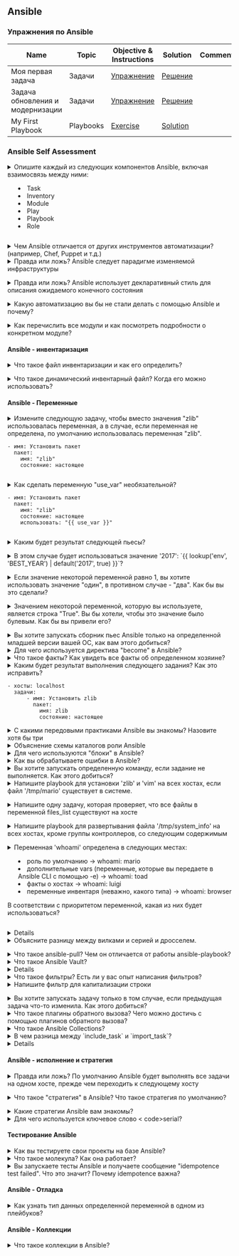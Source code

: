 ## Ansible

### Упражнения по Ansible

|Name|Topic|Objective & Instructions|Solution|Comments|
|--------|--------|------|----|----|
| Моя первая задача | Задачи | [Упражнение](my_first_task.md) | [Решение](solutions/my_first_task.md)
| Задача обновления и модернизации | Задачи | [Упражнение](update_upgrade_task.md) | [Решение](solutions/update_upgrade_task.md)
| My First Playbook | Playbooks | [Exercise](my_first_playbook.md) | [Solution](solutions/my_first_playbook.md)
  

### Ansible Self Assessment

<details>
<summary>Опишите каждый из следующих компонентов Ansible, включая взаимосвязь между ними:

  * Task
  * Inventory 
  * Module
  * Play
  * Playbook
  * Role

</summary><br><b>

Задача - обращение к определенному модулю Ansible
Модуль - фактическая единица кода, выполняемая Ansible на вашем собственном или удаленном хосте. Модули индексируются по категориям (база данных, файл, сеть, ...) и также называются плагинами задач.
  
Инвентарь - Файл инвентаря определяет хосты и/или группы хостов, на которых выполняются задачи Ansible. Файл инвентаризации может быть в одном из многих форматов, в зависимости от того, какие плагины инвентаризации у вас установлены. Наиболее распространенными форматами являются INI и YAML.

Воспроизведение - Одна или несколько задач, выполняемых на данном узле (узлах).

Playbook - Одна или несколько пьес. Каждая пьеса может быть выполнена на одном или разных хостах

Роль - роли Ansible позволяют группировать ресурсы на основе определенной функциональности/сервиса таким образом, чтобы их можно было легко использовать повторно. В роли есть каталоги для переменных, значений по умолчанию, файлов, шаблонов, обработчиков, задач и метаданных. Затем вы можете использовать роль, просто указав ее в своем плейбуке.
</b></details>

<details>
<summary>Чем Ansible отличается от других инструментов автоматизации? (например, Chef, Puppet и т.д.)</summary><br><b>

Ansible - это:

* Без агентов
* Минимальные требования к запуску (Python и SSH) и простота в использовании
* Режим по умолчанию - "push" (поддерживается также режим "pull").
* Фокус на простоте и легкости в использовании
</b></details>


<details>
<summary>Правда или ложь? Ansible следует парадигме изменяемой инфраструктуры</summary><br><b>

Верно. При подходе с неизменяемой инфраструктурой вы будете заменять инфраструктуру, а не модифицировать ее.< br>
Ansible скорее следует парадигме изменяемой инфраструктуры, которая позволяет изменять конфигурацию различных компонентов, но этот подход не идеален и имеет свои недостатки, такие как "дрейф конфигурации", когда различные компоненты могут достичь разного состояния по разным причинам.
</b></details>

<details>
<summary>Правда или ложь? Ansible использует декларативный стиль для описания ожидаемого конечного состояния</summary><br><b>

Ложь. В нем используется процедурный стиль.
</b></details>

<details>
<summary>Какую автоматизацию вы бы не стали делать с помощью Ansible и почему? </summary><br><b>

Несмотря на возможность предоставления ресурсов с помощью Ansible, некоторые предпочитают использовать инструменты, которые следуют парадигме неизменяемой инфраструктуры.
Ansible не сохраняет состояние по умолчанию. Поэтому задача, создавшая, например, 5 экземпляров, при повторном выполнении создаст еще 5 экземпляров (за исключением случаев, когда
или предоставлены явные имена), в то время как другие инструменты могут проверить, существует ли 5 экземпляров. Если существует только 4 (например, путем проверки файла состояния), будет создан один дополнительный экземпляр, чтобы достичь конечной цели в 5 экземпляров.
</b></details>

<details>
<summary>Как перечислить все модули и как посмотреть подробности о конкретном модуле?</summary>< br>< br>

1. Онлайн-документы по Ansible
2. `ansible-doc -l` для получения списка модулей и `ansible-doc [имя_модуля]` для получения подробной информации о конкретном модуле
</b></details>

#### Ansible - инвентаризация

<details>
<summary>Что такое файл инвентаризации и как его определить? </summary><br><b>

Файл инвентаризации определяет хосты и/или группы хостов, на которых выполняются задачи Ansible.

Пример файла инвентаризации:

```
192.168.1.2
192.168.1.3
192.168.1.4

[web_servers].
190.40.2.20
190.40.2.21
190.40.2.22
```
</b></details>

<details>
<summary>Что такое динамический инвентарный файл? Когда его можно использовать? </summary>< br>< br>

Файл динамической инвентаризации отслеживает хосты из одного или нескольких источников, таких как облачные провайдеры и системы CMDB.

Вы должны использовать его при использовании внешних источников и особенно, когда хосты в вашей среде автоматически< br>.
запускаются и выключаются, без того, чтобы вы отслеживали каждое изменение в этих источниках.
</b></details>

#### Ansible - Переменные

<details>
<summary> Измените следующую задачу, чтобы вместо значения "zlib" использовалась переменная, а в случае, если переменная не определена, по умолчанию использовалась переменная "zlib".

```
- имя: Установить пакет
  пакет:
    имя: "zlib"
    состояние: настоящее
```
</summary><br><b>

```
- имя: Установить пакет
  пакет:
    name: "{{ имя_пакета|default('zlib') }}".
    состояние: настоящее
```
</b></details>

<details>
<summary>Как сделать переменную "use_var" необязательной?

```
- имя: Установить пакет
  пакет:
    имя: "zlib"
    состояние: настоящее
    использовать: "{{ use_var }}"
```
</summary><br><b>


С "default(omit)"
```
- имя: Установить пакет
  пакет:
    имя: "zlib"
    состояние: настоящее
    использование: "{{ use_var|default(omit) }}".
```
</b></details>

<details>
<summary>Каким будет результат следующей пьесы?</summary><br><b>

```
---
- имя: Печать информации о моем хосте
  хосты: localhost
  gather_facts: 'нет'
  задачи:
      - имя: Печать имени хоста
        отладка:
            msg: "Это я, {{ ansible_hostname }}".
```

Получив написанный код, всегда тщательно проверяйте его. Если ваш ответ: "Это не сработает", то вы правы. Мы используем факт (ansible_hostname), который является собранной информацией с хоста, на котором мы работаем. Но в данном случае мы отключили сбор фактов (gather_facts: no), поэтому переменная будет неопределена, что приведет к ошибке.
</b></details>

<details>
<summary>В этом случае будет использоваться значение '2017': `{{ lookup('env', 'BEST_YEAR') | default('2017', true) }}`?</summary><br><b>

когда переменная окружения 'BEST_YEAR' пуста или ложна.
</b></details>

<details>
<summary>Если значение некоторой переменной равно 1, вы хотите использовать значение "один", в противном случае - "два". Как бы вы это сделали? </summary><br><b>

`{{ (certain_variable == 1) | ternary("one", "two") }}`.
</b></details>

<details>
<summary>Значением некоторой переменной, которую вы используете, является строка "True". Вы бы хотели, чтобы это значение было булевым. Как бы вы привели его? </summary><br><b>

`{{ some_string_var | bool }}`.
</b></details>

<details>
<summary>Вы хотите запускать сборник пьес Ansible только на определенной младшей версии вашей ОС, как вам этого добиться? </summary><br><b>
</b></details>

<details>
<summary>Для чего используется директива "become" в Ansible?</summary><br><b>
</b></details>

<details>
<summary>Что такое факты? Как увидеть все факты об определенном хозяине? </summary><br><b>
</b></details>

<details>
<summary>Каким будет результат выполнения следующего задания? Как это исправить?

```
- хосты: localhost
  задачи:
      - имя: Установить zlib
        пакет:
          имя: zlib
          состояние: настоящее
```
</summary><br><b>
</b></details>

<details>
<summary>С какими передовыми практиками Ansible вы знакомы? Назовите хотя бы три</summary><br><b>
</b></details>

<details>
<summary>Объяснение схемы каталогов роли Ansible</summary><br><b>
</b></details>

<details>
<summary>Для чего используются "блоки" в Ansible? </summary><br><b>
</b></details>

<details>
<summary>Как вы обрабатываете ошибки в Ansible? </summary><br><b>
</b></details>

<details>
<summary>Вы хотите запускать определенную команду, если задание не выполняется. Как этого добиться? </summary><br><b>
</b></details>

<details>
<summary>Напишите playbook для установки 'zlib' и 'vim' на всех хостах, если файл '/tmp/mario' существует в системе.</summary><br><b>

```
---
- хозяева: все
  вары:
      mario_file: /tmp/mario
      список_пакетов:
          - 'zlib'
          - 'vim'
  задачи:
      - имя: Проверка наличия файла mario
        стат:
            путь: "{{ mario_file }}".
        регистр: mario_f

      - имя: Установить zlib и vim, если существует файл mario
        стать: "да"
        пакет:
            name: "{{ item }}"
            состояние: настоящее
        with_items: "{{ список_пакетов }}"
        когда: mario_f.stat.exists
```
</b></details>

<details>
<summary>Напишите одну задачу, которая проверяет, что все файлы в переменной files_list существуют на хосте</summary><br><b>

```
- имя: Убедитесь, что все файлы существуют
  утверждать:
    это:
      - item.stat.exists
  цикл: "{{ список_файлов }}"
```
</b></details>

<details>
<summary>Напишите playbook для развертывания файла '/tmp/system_info' на всех хостах, кроме группы контроллеров, со следующим содержимым</summary><br><b>

  ```
  Я <HOSTNAME> и моя операционная система - <OS>
  ```

  Замените < HOSTNAME> и < OS> фактическими данными для конкретного узла, на котором вы работаете

Книга воспроизведения для развертывания файла system_info

```
---
- имя: Развернуть файл /tmp/system_info
  хосты: все:!контроллеры
  задачи:
      - имя: Развернуть /tmp/system_info
        шаблон:
            src: system_info.j2
            dest: /tmp/system_info
```

Содержание шаблона system_info.j2

```
# {{ ansible_managed }}
Я {{ ansible_hostname }} и моя операционная система {{ ansible_distribution }}.
```
</b></details>

<details>
<summary>Переменная 'whoami' определена в следующих местах:

  * роль по умолчанию -> whoami: mario
  * дополнительные vars (переменные, которые вы передаете в Ansible CLI с помощью -e) -> whoami: toad
  * факты о хостах -> whoami: luigi
  * переменные инвентаря (неважно, какого типа) -> whoami: browser

В соответствии с приоритетом переменной, какая из них будет использоваться?</summary><br><b>

Правильный ответ - "жаба".

Приоритет переменных - это то, как переменные отменяют друг друга, когда они установлены в разных местах. Если вы не сталкивались с этим до сих пор, то наверняка столкнетесь в какой-то момент, что делает эту тему полезной для понимания.

В контексте нашего вопроса, порядок будет следующим: дополнительные переменные (всегда переопределяют любую другую переменную) -> факты хоста -> переменные инвентаря -> роли по умолчанию (самые слабые).

Ниже приведен порядок приоритетов от наименьшего к наибольшему (последние перечисленные переменные выигрывают в приоритетности):

1. значения командной строки (например, "-u user")
2. роль по умолчанию [[1\]](https://docs.ansible.com/ansible/latest/user_guide/playbooks_variables.html#id15)
3. файл инвентаризации или группа скриптов vars [[2\]](https://docs.ansible.com/ansible/latest/user_guide/playbooks_variables.html#id16)
4. инвентаризация group_vars/all [[3\]](https://docs.ansible.com/ansible/latest/user_guide/playbooks_variables.html#id17)
5. playbook group_vars/all [[3\]](https://docs.ansible.com/ansible/latest/user_guide/playbooks_variables.html#id17)
6. инвентаризация group_vars/* [[3\]](https://docs.ansible.com/ansible/latest/user_guide/playbooks_variables.html#id17)
7. playbook group_vars/* [[3\]](https://docs.ansible.com/ansible/latest/user_guide/playbooks_variables.html#id17)
8. файл инвентаризации или скрипт host vars [[2\]](https://docs.ansible.com/ansible/latest/user_guide/playbooks_variables.html#id16)
9. инвентаризация host_vars/* [[3\]](https://docs.ansible.com/ansible/latest/user_guide/playbooks_variables.html#id17)
10. playbook host_vars/* [[3\]](https://docs.ansible.com/ansible/latest/user_guide/playbooks_variables.html#id17)
11. host facts / cached set_facts [[4\]](https://docs.ansible.com/ansible/latest/user_guide/playbooks_variables.html#id18)
12. игровые вары
13. воспроизвести vars_prompt
14. воспроизвести vars_files
15. параметры роли (определяются в файле role/vars/main.yml)
16. переменные блока (только для задач в блоке)
17. переменные задачи (только для задачи)
18. include_vars
19. set_facts / registered vars
20. параметры роли (и include_role)
21. включать параметры
22. дополнительные параметры (всегда имеют приоритет)

Полный список можно найти в [PlayBook Variables](https://docs.ansible.com/ansible/latest/user_guide/playbooks_variables.html#ansible-variable-precedence) . Также обратите внимание, что существует значительная разница между Ansible 1.x и 2.x.
</b></details>

<details>
< резюме> Для каждого из следующих утверждений определите, является ли оно истинным или ложным:

  * Модуль - это набор задач
  * Лучше использовать оболочку или команду вместо конкретного модуля
  * Факты хозяина переопределяют переменные игры
  * Роль может включать в себя следующее: vars, meta и обработчики.
  * Динамическая инвентаризация создается путем извлечения информации из внешних источников
  * Лучше всего использовать отступ в 2 пробела вместо 4.
  * 'notify' используется для запуска обработчиков
  * Этот "hosts: all:!controllers" означает 'запускать только на хостах группы контроллеров</summary><br><b>
</b></details>

<details>
<summary>Объясните разницу между вилками и серией и дросселем.</summary><br><b>

`Serial` - это как запуск плейбука для каждого хоста по очереди, ожидая завершения всего плейбука перед переходом к следующему хосту. `forks`=1 означает запуск первой задачи в пьесе на одном хосте перед запуском той же задачи на следующем хосте, так что первая задача будет запущена на каждом хосте, прежде чем будет затронута следующая задача. По умолчанию в ansible значение fork равно 5.

```
[по умолчанию]
вилы = 30
```

```
- хосты: веб-серверы
  серийный: 1
  задачи:
    - имя: ...
```

Ansible также поддерживает `throttle` Это ключевое слово ограничивает количество рабочих до максимума, установленного через настройку forks или serial. Это может быть полезно при ограничении задач, которые могут требовать большого количества процессора или взаимодействовать с API с ограничением скорости.

```
задачи:
- команда: /path/to/cpu_intensive_command
  дроссель: 1
```

</b></details>

<details>
<summary>Что такое ansible-pull? Чем он отличается от работы ansible-playbook? </summary><br><b>
</b></details>

<details>
<summary>Что такое Ansible Vault? </summary><br><b>
</b></details>

<details>
< резюме> Продемонстрируйте каждое из следующих действий с помощью Ansible:

  * Условия
  * Петли
</summary><br><b>
</b></details>

<details>
<summary>Что такое фильтры? Есть ли у вас опыт написания фильтров? </summary><br><b>
</b></details>

<details>
<summary>Напишите фильтр для капитализации строки</summary><br><b>

```
def cap(self, string):
    return string.capitalize()
```
</b></details>

<details>
<summary>Вы хотите запускать задачу только в том случае, если предыдущая задача что-то изменила. Как этого добиться? </summary><br><b>
</b></details>

<details>
<summary>Что такое плагины обратного вызова? Чего можно достичь с помощью плагинов обратного вызова? </summary><br><b>
</b></details>

<details>
<summary>Что такое Ansible Collections? </summary><br><b>
</b></details>

<details>
<summary>В чем разница между `include_task` и `import_task`? </summary><br><b>
</b></details>

<details>
< резюме> Файл '/tmp/exercise' включает следующее содержимое

```
Гоку = 9001
Вегета = 5200
Транки = 6000
Готенкс = 32
```

С одним заданием переключите содержание на:

```
Гоку = 9001
Вегета = 250
Магистрали = 40
Готенкс = 32
```
</summary><br><b>

```
- название: Изменить уровни саянов
  lineinfile:
    dest: /tmp/exercise
    regexp: "{{ item.regexp }}".
    строка: "{{ item.line }}"
  с_предметами:
    - { regexp: '^Vegeta', line: 'Vegeta = 250' }
    - { regexp: '^Trunks', line: 'Trunks = 40' }
    ...
```
</b></details>


#### Ansible - исполнение и стратегия

<details>
<summary>Правда или ложь? По умолчанию Ansible будет выполнять все задачи на одном хосте, прежде чем переходить к следующему хосту</summary><br><b>

Ложь. Ansible выполнит одну задачу на всех хостах перед переходом к следующей задаче в пьесе. На сегодняшний день по умолчанию используется 5 форков.< br>.
В Ansible это поведение описывается как "стратегия", и его можно настраивать.
</b></details>

<details>
<summary>Что такое "стратегия" в Ansible? Что такое стратегия по умолчанию? </summary><br><b>

Стратегия в Ansible описывает, как Ansible будет выполнять различные задачи на хостах. По умолчанию Ansible использует "Линейную стратегию", которая определяет, что каждая задача будет выполняться на всех хостах, прежде чем переходить к следующей задаче.
</b></details>

<details>
<summary>Какие стратегии Ansible вам знакомы? </summary><br><b>

  - Линейная: стратегия по умолчанию в Ansible. Выполните каждое задание на всех хостах, прежде чем продолжить.
  - Бесплатно: Для каждого ведущего выполните все задания до конца пьесы как можно быстрее
  - Отладка: Выполнение заданий в интерактивном режиме
</b></details>

<details>
<summary>Для чего используется ключевое слово < code>serial</code>? </summary><br><b>

Используется для указания количества (или процента) хостов, на которых будет запущена полная версия игры, перед переходом к следующему количеству хостов в группе.

Например:
```
- название: Некоторая игра
  хосты: базы данных
  серийный: 4
```

Если у вашей группы 8 хостов. Он запустит всю пьесу на 4 хостах, а затем ту же пьесу на других 4 хостах.
</b></details>

#### Тестирование Ansible

<details>
<summary>Как вы тестируете свои проекты на базе Ansible? </summary><br><b>
</b></details>

<details>
<summary>Что такое молекула? Как она работает? </summary><br><b>
</b></details>

<details>
<summary>Вы запускаете тесты Ansible и получаете сообщение "idempotence test failed". Что это значит? Почему idempotence важна? </summary><br><b>
</b></details>

#### Ansible - Отладка

<details>
<summary>Как узнать тип данных определенной переменной в одном из плейбуков?</summary><br><b>

"{{ some_var | type_debug }}".
</b></details>

#### Ansible - Коллекции

<details>
<summary>Что такое коллекции в Ansible? </summary><br><b>
</b></details>

